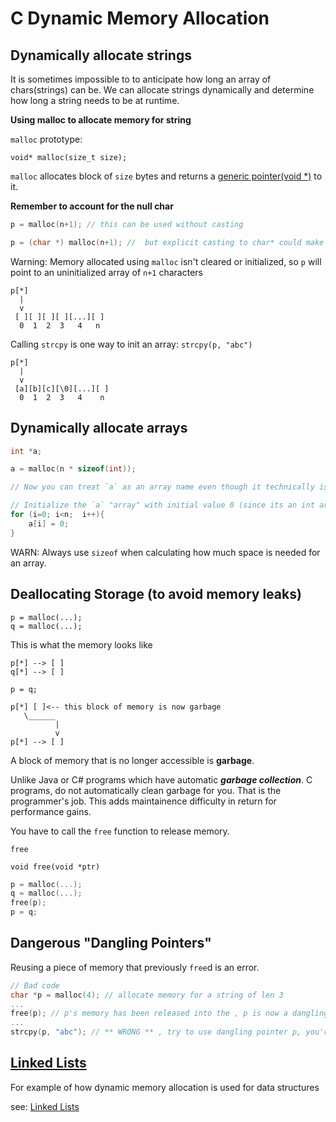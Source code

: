 # C Dynamic Memory Allocation

## Dynamically allocate strings

It is sometimes impossible to to anticipate how long an array of chars(strings) can be. We can allocate strings dynamically and determine how long a string needs to be at runtime.

__Using malloc to allocate memory for string__

`malloc` prototype:

`void* malloc(size_t size);`

`malloc` allocates block of `size` bytes and returns a [generic pointer(void *)](https://stackoverflow.com/questions/11626786/what-does-void-mean-and-how-to-use-it) to it.

__Remember to account for the null char__

```c
p = malloc(n+1); // this can be used without casting
```

```c
p = (char *) malloc(n+1); //  but explicit casting to char* could make your code easier to maintain
```

Warning: Memory allocated using `malloc` isn't cleared or initialized, so `p` will point to an uninitialized array of `n+1` characters

```
p[*]
  |
  v
 [ ][ ][ ][ ][...][ ]
  0  1  2  3   4   n
```

Calling `strcpy` is one way to init an array:
`strcpy(p, "abc")`
```
p[*]
  |
  v
 [a][b][c][\0][...][ ]
  0  1  2  3   4    n
```

## Dynamically allocate arrays

```c
int *a;

a = malloc(n * sizeof(int));

// Now you can treat `a` as an array name even though it technically is a pointer

// Initialize the `a` "array" with initial value 0 (since its an int array)
for (i=0; i<n;  i++){
    a[i] = 0;
}

```
WARN: Always use `sizeof` when calculating how much space is needed for an array.

## Deallocating Storage (to avoid memory leaks)

```
p = malloc(...);
q = malloc(...);

```
This is what the memory looks like
```
p[*] --> [ ]
q[*] --> [ ]
```

```
p = q;
```

```
p[*] [ ]<-- this block of memory is now garbage
   \______ 
          |
          v 
p[*] --> [ ]   
```

A block of memory that is no longer accessible is **garbage**.

Unlike Java or C# programs which have automatic **_garbage collection_**. C programs,  do not automatically clean garbage for you. That is the programmer's job. This adds maintainence difficulty in return for performance gains.

You have to call the `free` function to release memory.

`free`

`void free(void *ptr)`

```c
p = malloc(...);
q = malloc(...);
free(p);
p = q;
```

## Dangerous "Dangling Pointers"

Reusing a piece of memory that previously `free`d is an error.

```c
// Bad code
char *p = malloc(4); // allocate memory for a string of len 3
...
free(p); // p's memory has been released into the , p is now a dangling pointer
...
strcpy(p, "abc"); // ** WRONG ** , try to use dangling pointer p, you're trying to use memory that's no longer yours, this is a programming crime so the OS will crash and yell at you
```

## [Linked Lists](c_linked_list.md)

For example of how dynamic memory allocation is used for data structures

see: [Linked Lists](c_linked_list.md)
